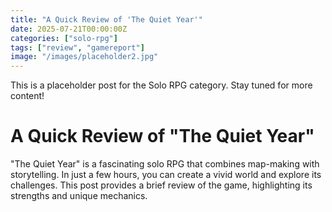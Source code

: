 ```yaml
---
title: "A Quick Review of 'The Quiet Year'"
date: 2025-07-21T00:00:00Z
categories: ["solo-rpg"]
tags: ["review", "gamereport"]
image: "/images/placeholder2.jpg"
---
```


This is a placeholder post for the Solo RPG category. Stay tuned for more content!

# A Quick Review of "The Quiet Year"

"The Quiet Year" is a fascinating solo RPG that combines map-making with storytelling. In just a few hours, you can create a vivid world and explore its challenges. This post provides a brief review of the game, highlighting its strengths and unique mechanics.
